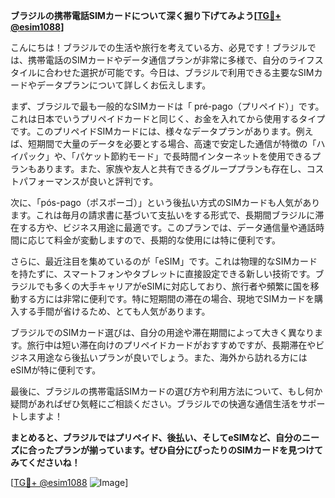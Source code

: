 **ブラジルの携帯電話SIMカードについて深く掘り下げてみよう[[TG💪+ @esim1088](https://t.me/s/esim1088)]**

こんにちは！ブラジルでの生活や旅行を考えている方、必見です！ブラジルでは、携帯電話のSIMカードやデータ通信プランが非常に多様で、自分のライフスタイルに合わせた選択が可能です。今日は、ブラジルで利用できる主要なSIMカードやデータプランについて詳しくお伝えします。

まず、ブラジルで最も一般的なSIMカードは「 pré-pago（プリペイド）」です。これは日本でいうプリペイドカードと同じく、お金を入れてから使用するタイプです。このプリペイドSIMカードには、様々なデータプランがあります。例えば、短期間で大量のデータを必要とする場合、高速で安定した通信が特徴の「ハイパック」や、「パケット節約モード」で長時間インターネットを使用できるプランもあります。また、家族や友人と共有できるグループプランも存在し、コストパフォーマンスが良いと評判です。

次に、「pós-pago（ポスポーゴ）」という後払い方式のSIMカードも人気があります。これは毎月の請求書に基づいて支払いをする形式で、長期間ブラジルに滞在する方や、ビジネス用途に最適です。このプランでは、データ通信量や通話時間に応じて料金が変動しますので、長期的な使用には特に便利です。

さらに、最近注目を集めているのが「eSIM」です。これは物理的なSIMカードを持たずに、スマートフォンやタブレットに直接設定できる新しい技術です。ブラジルでも多くの大手キャリアがeSIMに対応しており、旅行者や頻繁に国を移動する方には非常に便利です。特に短期間の滞在の場合、現地でSIMカードを購入する手間が省けるため、とても人気があります。

ブラジルでのSIMカード選びは、自分の用途や滞在期間によって大きく異なります。旅行中は短い滞在向けのプリペイドカードがおすすめですが、長期滞在やビジネス用途なら後払いプランが良いでしょう。また、海外から訪れる方にはeSIMが特に便利です。

最後に、ブラジルの携帯電話SIMカードの選び方や利用方法について、もし何か疑問があればぜひ気軽にご相談ください。ブラジルでの快適な通信生活をサポートしますよ！

**まとめると、ブラジルではプリペイド、後払い、そしてeSIMなど、自分のニーズに合ったプランが揃っています。ぜひ自分にぴったりのSIMカードを見つけてみてくださいね！**

[[TG💪+ @esim1088](https://t.me/s/esim1088) ![Image](https://i.postimg.cc/Y0z9fWf4/image.png)]